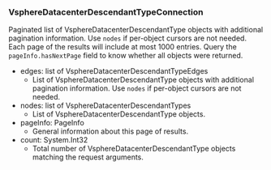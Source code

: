 ### VsphereDatacenterDescendantTypeConnection
Paginated list of VsphereDatacenterDescendantType objects with additional pagination information. Use `nodes` if per-object cursors are not needed. Each page of the results will include at most 1000 entries. Query the `pageInfo.hasNextPage` field to know whether all objects were returned.

- edges: list of VsphereDatacenterDescendantTypeEdges
  - List of VsphereDatacenterDescendantType objects with additional pagination information. Use `nodes` if per-object cursors are not needed.
- nodes: list of VsphereDatacenterDescendantTypes
  - List of VsphereDatacenterDescendantType objects.
- pageInfo: PageInfo
  - General information about this page of results.
- count: System.Int32
  - Total number of VsphereDatacenterDescendantType objects matching the request arguments.
